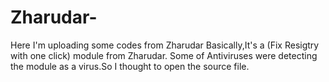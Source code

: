 # Zharudar-
Here I'm uploading some codes from Zharudar
Basically,It's a (Fix Resigtry with one click) module from Zharudar.
Some of Antiviruses were detecting the module as a virus.So I thought to open the source file.
